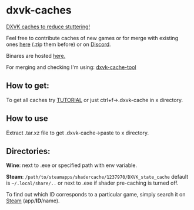 # dxvk-caches
[DXVK caches to reduce stuttering!](https://github.com/doitsujin/dxvk#state-cache)

Feel free to contribute caches of new games or for merge with existing ones
[here](https://github.com/begin-theadventure/dxvk-caches/issues/new) (.zip them before) or on [Discord](https://discord.gg/RsYQ4UPwth).

Binares are hosted [here.](https://sam.nl.tab.digital/s/oZRKz5So2B8gbzY)

For merging and checking I'm using: [dxvk-cache-tool](https://github.com/DarkTigrus/dxvk-cache-tool)
## How to get:

To get all caches try [TUTORIAL](https://github.com/begin-theadventure/get-dxvk-caches/blob/main/script/TUTORIAL.md) or just ctrl+f->.dxvk-cache in x directory.
## How to use
Extract .tar.xz file to get .dxvk-cache->paste to x directory.
## Directories:

**Wine**:
next to .exe or specified path with env variable.

**Steam**: `/path/to/steamapps/shadercache/1237970/DXVK_state_cache` default is `~/.local/share/..` or next to .exe if shader pre-caching is turned off. 

To find out which ID corresponds to a particular game, simply search it on [Steam](https://store.steampowered.com/search/) (app/**ID**/name).
